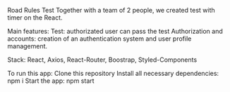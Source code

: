 Road Rules Test
Together with a team of 2 people, we created test with timer on the React. 

Main features:
Test: authorizated user can pass the test
Authorization and accounts: creation of an authentication system and user profile management.

Stack:
React, Axios, React-Router, Boostrap, Styled-Components

To run this app:
Clone this repository
Install all necessary dependencies: npm i
Start the app: npm start
